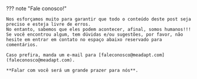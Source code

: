 ??? note "Fale conosco!"

    Nos esforçamos muito para garantir que todo o conteúdo deste post seja preciso e esteja livre de erros.
    No entanto, sabemos que eles podem acontecer, afinal, somos humanos!!!
    Se você encontrou algum, tem dúvidas e/ou sugestões, por favor, não hesite em entrar em contato no espaço abaixo reservado para comentários.

    Caso prefira, manda um e-mail para [faleconosco@meadapt.com](faleconosco@meadapt.com).

    **Falar com você será um grande prazer para nós**.
